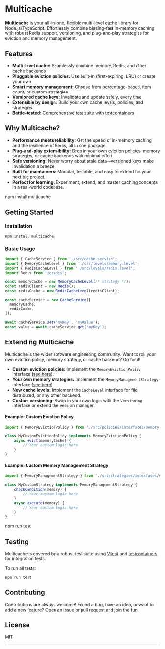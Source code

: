 

# Multicache

**Multicache** is your all-in-one, flexible multi-level cache library for Node.js/TypeScript. Effortlessly combine blazing-fast in-memory caching with robust Redis support, versioning, and plug-and-play strategies for eviction and memory management.

## Features

- **Multi-level cache:** Seamlessly combine memory, Redis, and other cache backends
- **Pluggable eviction policies:** Use built-in (first-expiring, LRU) or create your own
- **Smart memory management:** Choose from percentage-based, item count, or custom strategies
- **Versioned cache keys:** Invalidate and update safely, every time
- **Extensible by design:** Build your own cache levels, policies, and strategies
- **Battle-tested:** Comprehensive test suite with [testcontainers](https://www.testcontainers.org/)


## Why Multicache?

- **Performance meets reliability:** Get the speed of in-memory caching and the resilience of Redis, all in one package.
- **Plug-and-play extensibility:** Drop in your own eviction policies, memory strategies, or cache backends with minimal effort.
- **Safe versioning:** Never worry about stale data—versioned keys make invalidation a breeze.
- **Built for maintainers:** Modular, testable, and easy to extend for your next big project.
- **Perfect for learning:** Experiment, extend, and master caching concepts in a real-world codebase.


npm install multicache

## Getting Started

### Installation

```bash
npm install multicache
```

### Basic Usage

```typescript
import { CacheService } from './src/cache.service';
import { MemoryCacheLevel } from './src/levels/memory.level';
import { RedisCacheLevel } from './src/levels/redis.level';
import Redis from 'ioredis';

const memoryCache = new MemoryCacheLevel(/* strategy */);
const redisClient = new Redis();
const redisCache = new RedisCacheLevel(redisClient);

const cacheService = new CacheService([
  memoryCache,
  redisCache,
]);

await cacheService.set('myKey', 'myValue');
const value = await cacheService.get('myKey');
```


## Extending Multicache

Multicache is the wider software engineering community. Want to roll your own eviction policy, memory strategy, or cache backend? Go for it!

- **Custom eviction policies:** Implement the `MemoryEvictionPolicy` interface ([see here](src/policies/interfaces/memory-eviction.policy.ts)).
- **Your own memory strategies:** Implement the `MemoryManagementStrategy` interface ([see here](src/strategies/interfaces/memory-management-strategy.ts)).
- **New cache levels:** Implement the `CacheLevel` interface for file, distributed, or any other backend.
- **Custom versioning:** Swap in your own logic with the `Versioning` interface or extend the version manager.

#### Example: Custom Eviction Policy

```typescript
import { MemoryEvictionPolicy } from './src/policies/interfaces/memory-eviction.policy';

class MyCustomEvictionPolicy implements MemoryEvictionPolicy {
	async evict(memoryCache) {
		// Your custom logic here
	}
}
```

#### Example: Custom Memory Management Strategy

```typescript
import { MemoryManagementStrategy } from './src/strategies/interfaces/memory-management-strategy';

class MyCustomStrategy implements MemoryManagementStrategy {
	checkCondition(memory) {
		// Your custom logic here
	}
	async execute(memory) {
		// Your custom logic here
	}
}
```

npm run test

## Testing

Multicache is covered by a robust test suite using [Vitest](https://vitest.dev/) and [testcontainers](https://www.testcontainers.org/) for integration tests.

To run all tests:

```bash
npm run test
```


## Contributing

Contributions are always welcome! Found a bug, have an idea, or want to add a new feature? Open an issue or pull request and join the fun.


## License

MIT

---

